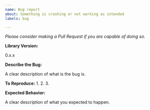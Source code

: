 ```yaml
---
name: Bug report
about: Something is crashing or not working as intended
labels: bug

---
```


*Please consider making a Pull Request if you are capable of doing so.*

**Library Version:**

0.x.x
 
**Describe the Bug:**

A clear description of what is the bug is.

**To Reproduce:**
1. 
2. 
3. 

**Expected Behavior:**

A clear description of what you expected to happen.

